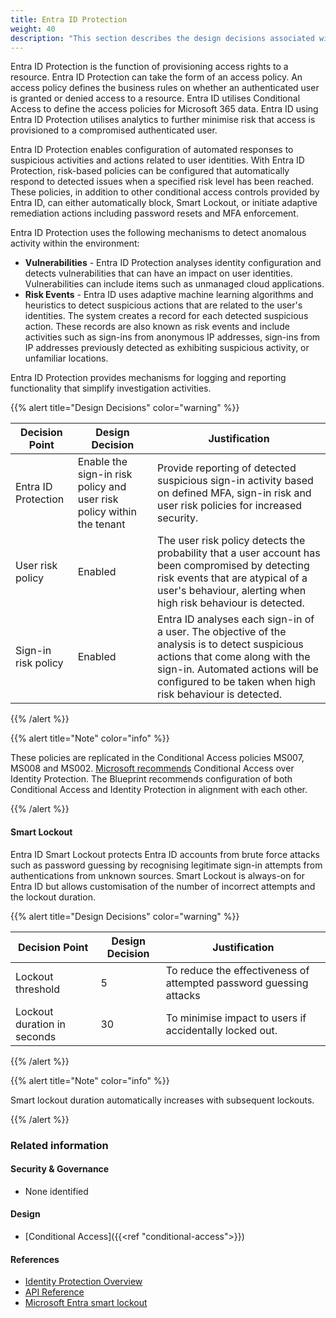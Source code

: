 ```yaml
---
title: Entra ID Protection
weight: 40
description: "This section describes the design decisions associated with Entra ID Protection for system(s) built using ASD's Blueprint for Secure Cloud."
---
```


Entra ID Protection is the function of provisioning access rights to a resource. Entra ID Protection can take the form of an access policy. An access policy defines the business rules on whether an authenticated user is granted or denied access to a resource. Entra ID utilises Conditional Access to define the access policies for Microsoft 365 data. Entra ID using Entra ID Protection utilises analytics to further minimise risk that access is provisioned to a compromised authenticated user.

Entra ID Protection enables configuration of automated responses to suspicious activities and actions related to user identities. With Entra ID Protection, risk-based policies can be configured that automatically respond to detected issues when a specified risk level has been reached. These policies, in addition to other conditional access controls provided by Entra ID, can either automatically block, Smart Lockout, or initiate adaptive remediation actions including password resets and MFA enforcement.

Entra ID Protection uses the following mechanisms to detect anomalous activity within the environment:

* **Vulnerabilities** - Entra ID Protection analyses identity configuration and detects vulnerabilities that can have an impact on user identities. Vulnerabilities can include items such as unmanaged cloud applications.
* **Risk Events** - Entra ID uses adaptive machine learning algorithms and heuristics to detect suspicious actions that are related to the user's identities. The system creates a record for each detected suspicious action. These records are also known as risk events and include activities such as sign-ins from anonymous IP addresses, sign-ins from IP addresses previously detected as exhibiting suspicious activity, or unfamiliar locations.

Entra ID Protection provides mechanisms for logging and reporting functionality that simplify investigation activities.

{{% alert title="Design Decisions" color="warning" %}}

| Decision Point      | Design Decision                                                       | Justification                                                                                                                                                                                                                    |
| ------------------- | --------------------------------------------------------------------- | -------------------------------------------------------------------------------------------------------------------------------------------------------------------------------------------------------------------------------- |
| Entra ID Protection | Enable the sign-in risk policy and user risk policy within the tenant | Provide reporting of detected suspicious sign-in activity based on defined MFA, sign-in risk and user risk policies for increased security.                                                                                      |
| User risk policy    | Enabled                                                               | The user risk policy detects the probability that a user account has been compromised by detecting risk events that are atypical of a user's behaviour, alerting when high risk behaviour is detected.                          |
| Sign-in risk policy | Enabled                                                               | Entra ID analyses each sign-in of a user. The objective of the analysis is to detect suspicious actions that come along with the sign-in. Automated actions will be configured to be taken when high risk behaviour is detected. |

{{% /alert %}}

{{% alert title="Note" color="info" %}}

These policies are replicated in the Conditional Access policies MS007, MS008 and MS002. [Microsoft recommends](https://learn.microsoft.com/entra/identity/conditional-access/howto-conditional-access-policy-risk-user) Conditional Access over Identity Protection. The Blueprint recommends configuration of both Conditional Access and Identity Protection in alignment with each other.

{{% /alert %}}

#### Smart Lockout

Entra ID Smart Lockout protects Entra ID accounts from brute force attacks such as password guessing by recognising legitimate sign-in attempts from authentications from unknown sources. Smart Lockout is always-on for Entra ID but allows customisation of the number of incorrect attempts and the lockout duration.

{{% alert title="Design Decisions" color="warning" %}}

| Decision Point              | Design Decision | Justification                                                      |
| --------------------------- | --------------- | ------------------------------------------------------------------ |
| Lockout threshold           | 5               | To reduce the effectiveness of attempted password guessing attacks |
| Lockout duration in seconds | 30              | To minimise impact to users if accidentally locked out.            |

{{% /alert %}}

{{% alert title="Note" color="info" %}}

Smart lockout duration automatically increases with subsequent lockouts.

{{% /alert %}}

### Related information

#### Security & Governance

* None identified

#### Design

* [Conditional Access]({{<ref "conditional-access">}})

#### References

* [Identity Protection Overview](https://learn.microsoft.com/entra/id-protection/overview-identity-protection)
* [API Reference](https://docs.microsoft.com/graph/api/resources/identityprotection-root?view=graph-rest-beta)
* [Microsoft Entra smart lockout](https://learn.microsoft.com/entra/identity/authentication/howto-password-smart-lockout)
